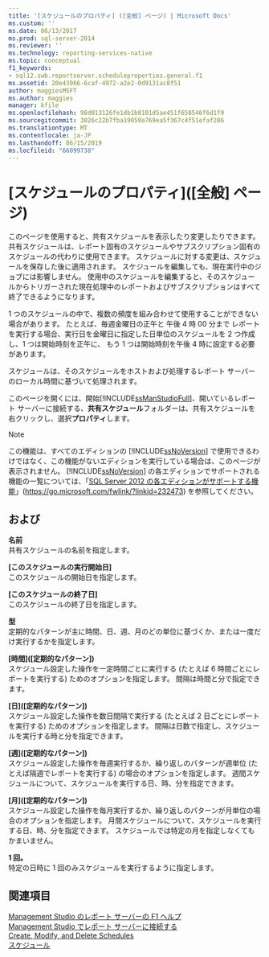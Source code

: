 ```yaml
---
title: '[スケジュールのプロパティ] ([全般] ページ) | Microsoft Docs'
ms.custom: ''
ms.date: 06/13/2017
ms.prod: sql-server-2014
ms.reviewer: ''
ms.technology: reporting-services-native
ms.topic: conceptual
f1_keywords:
- sql12.swb.reportserver.scheduleproperties.general.f1
ms.assetid: 20e43966-6caf-4972-a2e2-0d9131ac8f51
author: maggiesMSFT
ms.author: maggies
manager: kfile
ms.openlocfilehash: 98d013126fe1db1b8101d5ae451f658546f6d1f9
ms.sourcegitcommit: 3026c22b7fba19059a769ea5f367c4f51efaf286
ms.translationtype: MT
ms.contentlocale: ja-JP
ms.lasthandoff: 06/15/2019
ms.locfileid: "66099738"
---
```

# <a name="schedule-properties-general-page"></a>[スケジュールのプロパティ]\([全般] ページ)
  このページを使用すると、共有スケジュールを表示したり変更したりできます。 共有スケジュールは、レポート固有のスケジュールやサブスクリプション固有のスケジュールの代わりに使用できます。 スケジュールに対する変更は、スケジュールを保存した後に適用されます。 スケジュールを編集しても、現在実行中のジョブには影響しません。 使用中のスケジュールを編集すると、そのスケジュールからトリガーされた現在処理中のレポートおよびサブスクリプションはすべて終了できるようになります。  
  
 1 つのスケジュールの中で、複数の頻度を組み合わせて使用することができない場合があります。 たとえば、毎週金曜日の正午と 午後 4 時 00 分まで レポートを実行する場合、実行日を金曜日に指定した日単位のスケジュールを 2 つ作成し、1 つは開始時刻を正午に、 もう 1 つは開始時刻を午後 4 時に設定する必要があります。  
  
 スケジュールは、そのスケジュールをホストおよび処理するレポート サーバーのローカル時間に基づいて処理されます。  
  
 このページを開くには、開始[!INCLUDE[ssManStudioFull](../../includes/ssmanstudiofull-md.md)]、開いているレポート サーバーに接続する、**共有スケジュール**フォルダーは、共有スケジュールを右クリックし、選択**プロパティ**します。  
  
> [!NOTE]  
>  この機能は、すべてのエディションの [!INCLUDE[ssNoVersion](../../includes/ssnoversion-md.md)] で使用できるわけではなく、この機能がないエディションを実行している場合は、このページが表示されません。 [!INCLUDE[ssNoVersion](../../includes/ssnoversion-md.md)] の各エディションでサポートされる機能の一覧については、「[SQL Server 2012 の各エディションがサポートする機能](https://go.microsoft.com/fwlink/?linkid=232473)」(https://go.microsoft.com/fwlink/?linkid=232473) を参照してください。  
  
## <a name="options"></a>および  
 **名前**  
 共有スケジュールの名前を指定します。  
  
 **[このスケジュールの実行開始日]**  
 このスケジュールの開始日を指定します。  
  
 **[このスケジュールの終了日]**  
 このスケジュールの終了日を指定します。  
  
 **型**  
 定期的なパターンが主に時間、日、週、月のどの単位に基づくか、または一度だけ実行するかを指定します。  
  
 **[時間]\([定期的なパターン])**  
 スケジュール設定した操作を一定時間ごとに実行する (たとえば 6 時間ごとにレポートを実行する) ためのオプションを指定します。 間隔は時間と分で指定できます。  
  
 **[日]\([定期的なパターン])**  
 スケジュール設定した操作を数日間隔で実行する (たとえば 2 日ごとにレポートを実行する) ためのオプションを指定します。 間隔は日数で指定し、スケジュールを実行する時と分を指定できます。  
  
 **[週]\([定期的なパターン])**  
 スケジュール設定した操作を毎週実行するか、繰り返しのパターンが週単位 (たとえば隔週でレポートを実行する) の場合のオプションを指定します。 週間スケジュールについて、スケジュールを実行する日、時、分を指定できます。  
  
 **[月]\([定期的なパターン])**  
 スケジュール設定した操作を毎月実行するか、繰り返しのパターンが月単位の場合のオプションを指定します。 月間スケジュールについて、スケジュールを実行する日、時、分を指定できます。 スケジュールでは特定の月を指定しなくてもかまいません。  
  
 **1 回。**  
 特定の日時に 1 回のみスケジュールを実行するように指定します。  
  
## <a name="see-also"></a>関連項目  
 [Management Studio のレポート サーバーの F1 ヘルプ](report-server-in-management-studio-f1-help.md)   
 [Management Studio でレポート サーバーに接続する](connect-to-a-report-server-in-management-studio.md)   
 [Create, Modify, and Delete Schedules](../subscriptions/create-modify-and-delete-schedules.md)   
 [スケジュール](../subscriptions/schedules.md)  
  
  
